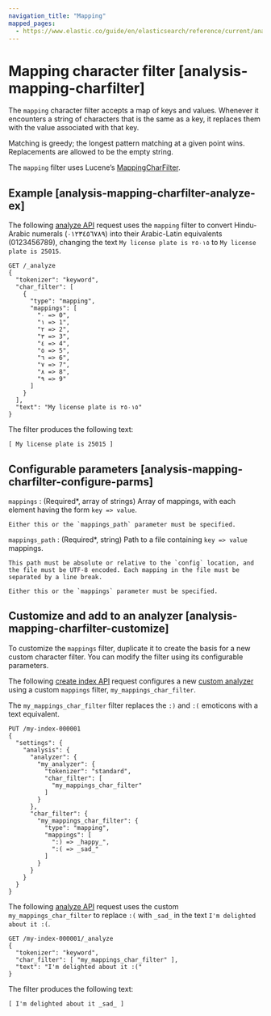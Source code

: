 ```yaml
---
navigation_title: "Mapping"
mapped_pages:
  - https://www.elastic.co/guide/en/elasticsearch/reference/current/analysis-mapping-charfilter.html
---
```


# Mapping character filter [analysis-mapping-charfilter]


The `mapping` character filter accepts a map of keys and values. Whenever it encounters a string of characters that is the same as a key, it replaces them with the value associated with that key.

Matching is greedy; the longest pattern matching at a given point wins. Replacements are allowed to be the empty string.

The `mapping` filter uses Lucene’s [MappingCharFilter](https://lucene.apache.org/core/10_0_0/analysis/common/org/apache/lucene/analysis/charfilter/MappingCharFilter.md).

## Example [analysis-mapping-charfilter-analyze-ex]

The following [analyze API](https://www.elastic.co/docs/api/doc/elasticsearch/operation/operation-indices-analyze) request uses the `mapping` filter to convert Hindu-Arabic numerals (٠‎١٢٣٤٥٦٧٨‎٩‎) into their Arabic-Latin equivalents (0123456789), changing the text `My license plate is ٢٥٠١٥` to `My license plate is 25015`.

```console
GET /_analyze
{
  "tokenizer": "keyword",
  "char_filter": [
    {
      "type": "mapping",
      "mappings": [
        "٠ => 0",
        "١ => 1",
        "٢ => 2",
        "٣ => 3",
        "٤ => 4",
        "٥ => 5",
        "٦ => 6",
        "٧ => 7",
        "٨ => 8",
        "٩ => 9"
      ]
    }
  ],
  "text": "My license plate is ٢٥٠١٥"
}
```

The filter produces the following text:

```text
[ My license plate is 25015 ]
```


## Configurable parameters [analysis-mapping-charfilter-configure-parms]

`mappings`
:   (Required*, array of strings) Array of mappings, with each element having the form `key => value`.

    Either this or the `mappings_path` parameter must be specified.


`mappings_path`
:   (Required*, string) Path to a file containing `key => value` mappings.

    This path must be absolute or relative to the `config` location, and the file must be UTF-8 encoded. Each mapping in the file must be separated by a line break.

    Either this or the `mappings` parameter must be specified.



## Customize and add to an analyzer [analysis-mapping-charfilter-customize]

To customize the `mappings` filter, duplicate it to create the basis for a new custom character filter. You can modify the filter using its configurable parameters.

The following [create index API](https://www.elastic.co/docs/api/doc/elasticsearch/operation/operation-indices-create) request configures a new [custom analyzer](docs-content://manage-data/data-store/text-analysis/create-custom-analyzer.md) using a custom `mappings` filter, `my_mappings_char_filter`.

The `my_mappings_char_filter` filter replaces the `:)` and `:(` emoticons with a text equivalent.

```console
PUT /my-index-000001
{
  "settings": {
    "analysis": {
      "analyzer": {
        "my_analyzer": {
          "tokenizer": "standard",
          "char_filter": [
            "my_mappings_char_filter"
          ]
        }
      },
      "char_filter": {
        "my_mappings_char_filter": {
          "type": "mapping",
          "mappings": [
            ":) => _happy_",
            ":( => _sad_"
          ]
        }
      }
    }
  }
}
```

The following [analyze API](https://www.elastic.co/docs/api/doc/elasticsearch/operation/operation-indices-analyze) request uses the custom `my_mappings_char_filter` to replace `:(` with `_sad_` in the text `I'm delighted about it :(`.

```console
GET /my-index-000001/_analyze
{
  "tokenizer": "keyword",
  "char_filter": [ "my_mappings_char_filter" ],
  "text": "I'm delighted about it :("
}
```

The filter produces the following text:

```text
[ I'm delighted about it _sad_ ]
```


